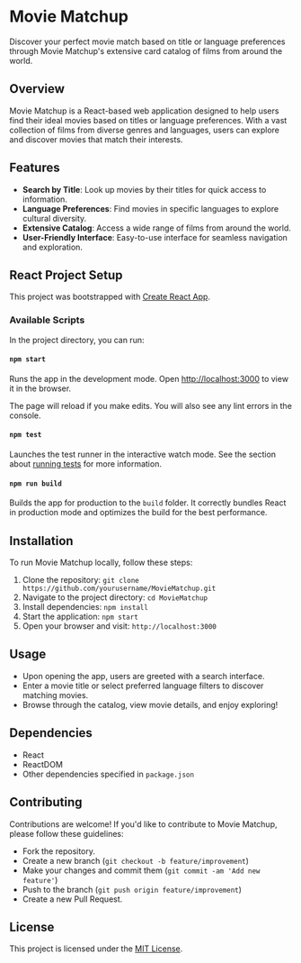 # Movie Matchup

Discover your perfect movie match based on title or language preferences through Movie Matchup's extensive card catalog of films from around the world.

## Overview

Movie Matchup is a React-based web application designed to help users find their ideal movies based on titles or language preferences. With a vast collection of films from diverse genres and languages, users can explore and discover movies that match their interests.

## Features

- **Search by Title**: Look up movies by their titles for quick access to information.
- **Language Preferences**: Find movies in specific languages to explore cultural diversity.
- **Extensive Catalog**: Access a wide range of films from around the world.
- **User-Friendly Interface**: Easy-to-use interface for seamless navigation and exploration.

## React Project Setup

This project was bootstrapped with [Create React App](https://github.com/facebook/create-react-app).

### Available Scripts

In the project directory, you can run:

#### `npm start`

Runs the app in the development mode.
Open [http://localhost:3000](http://localhost:3000) to view it in the browser.

The page will reload if you make edits.
You will also see any lint errors in the console.

#### `npm test`

Launches the test runner in the interactive watch mode.
See the section about [running tests](https://facebook.github.io/create-react-app/docs/running-tests) for more information.

#### `npm run build`

Builds the app for production to the `build` folder.
It correctly bundles React in production mode and optimizes the build for the best performance.

## Installation

To run Movie Matchup locally, follow these steps:

1. Clone the repository: `git clone https://github.com/yourusername/MovieMatchup.git`
2. Navigate to the project directory: `cd MovieMatchup`
3. Install dependencies: `npm install`
4. Start the application: `npm start`
5. Open your browser and visit: `http://localhost:3000`

## Usage

- Upon opening the app, users are greeted with a search interface.
- Enter a movie title or select preferred language filters to discover matching movies.
- Browse through the catalog, view movie details, and enjoy exploring!


## Dependencies

- React
- ReactDOM
- Other dependencies specified in `package.json`

## Contributing

Contributions are welcome! If you'd like to contribute to Movie Matchup, please follow these guidelines:
- Fork the repository.
- Create a new branch (`git checkout -b feature/improvement`)
- Make your changes and commit them (`git commit -am 'Add new feature'`)
- Push to the branch (`git push origin feature/improvement`)
- Create a new Pull Request.

## License

This project is licensed under the [MIT License](https://opensource.org/licenses/MIT).

